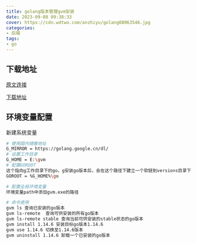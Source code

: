 ```yaml
---
title: golang版本管理gvm安装
date: 2023-09-08 09:38:33
cover: https://cdn.wdtwo.com/anzhiyu/golang08063546.jpg
categories:
- 后端
tags:
- go
---
```


## 下载地址

[原文连接](https://www.xjx100.cn/news/428454.html?action=onClick)

[下载地址](https://github.com/voidint/g/releases)

## 环境变量配置

新建系统变量
```bash
# 使用国内镜像地址
G_MIRROR = https://golang.google.cn/dl/
# 设置工作目录
G_HOME = E:\gvm
# 配置GOROOT
这个指向g工作目录下的go，g安装go版本后，会在这个路径下建立一个软链到versions目录下的指定版本，靠这个方法来控制当前的go版本，如果安装g之前已经安装过go了，需要修改GOROOT这个环境变量。
GOROOT = %G_HOME%\go

# 配置全局环境变量
环境变量path中添加gvm.exe的路径

# 命令使用
gvm ls 查询已安装的go版本
gvm ls-remote  查询可供安装的所有go版本
gvm ls-remote stable 查询当前可供安装的stable状态的go版本
gvm install 1.14.6 安装目标go版本1.14.6
gvm use 1.14.6 切换至1.14.6版本
gvm uninstall 1.14.6 卸载一个已安装的go版本
```


